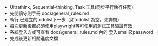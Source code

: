 - Ultrathink, Sequential-thinking, Task 工具(同步平行執行任務)
- 先閱讀守則手冊 docs\general_rules.md
- 執行 已建立的todolist下一步（如todolist 為空，先詢問）
- 每次更新後都必須使用playwright等可使用的測試工具驗證有效
- 系統登入方或可查看 docs\general_rules.md 內的 登入email及password
- 完成後更新相關進度文檔